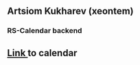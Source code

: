 ## Artsiom Kukharev (xeontem)

### RS-Calendar backend

## [Link ](http://xeontem-md-calendar.bitballoon.com) to calendar
